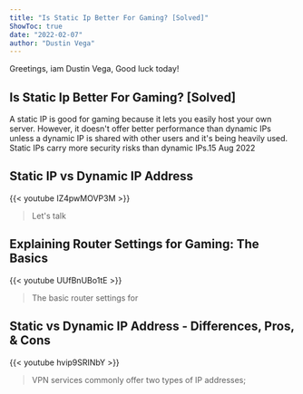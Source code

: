 ```yaml
---
title: "Is Static Ip Better For Gaming? [Solved]"
ShowToc: true 
date: "2022-02-07"
author: "Dustin Vega" 
---
```


Greetings, iam Dustin Vega, Good luck today!
## Is Static Ip Better For Gaming? [Solved]
A static IP is good for gaming because it lets you easily host your own server. However, it doesn't offer better performance than dynamic IPs unless a dynamic IP is shared with other users and it's being heavily used. Static IPs carry more security risks than dynamic IPs.15 Aug 2022

## Static IP vs Dynamic IP Address
{{< youtube IZ4pwMOVP3M >}}
>Let's talk 

## Explaining Router Settings for Gaming: The Basics
{{< youtube UUfBnUBo1tE >}}
>The basic router settings for 

## Static vs Dynamic IP Address - Differences, Pros, & Cons
{{< youtube hvip9SRINbY >}}
>VPN services commonly offer two types of IP addresses; 

